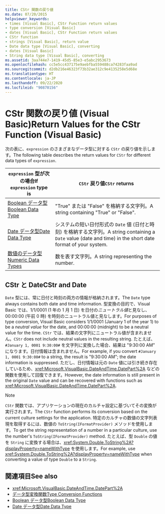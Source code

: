 ```yaml
---
title: CStr 関数の戻り値
ms.date: 07/20/2015
helpviewer_keywords:
- times [Visual Basic], CStr Function return values
- type conversion [Visual Basic]
- dates [Visual Basic], CStr Function return values
- CStr function
- strings [Visual Basic], return value
- Date data type [Visual Basic], converting
- dates [Visual Basic]
- String data type [Visual Basic], converting
ms.assetid: 3aa744e7-1419-45d5-85e3-e5abc2953673
ms.openlocfilehash: cc5e5cc437175e9aebfba559488ca74283faa9ad
ms.sourcegitcommit: d2db216e46323f73b32ae312c9e4135258e5d68e
ms.translationtype: HT
ms.contentlocale: ja-JP
ms.lasthandoff: 09/22/2020
ms.locfileid: "90870156"
---
```

# <a name="return-values-for-the-cstr-function-visual-basic"></a><span data-ttu-id="96751-102">CStr 関数の戻り値 (Visual Basic)</span><span class="sxs-lookup"><span data-stu-id="96751-102">Return Values for the CStr Function (Visual Basic)</span></span>

<span data-ttu-id="96751-103">次の表に、`expression` のさまざまなデータ型に対する `CStr` の戻り値を示します。</span><span class="sxs-lookup"><span data-stu-id="96751-103">The following table describes the return values for `CStr` for different data types of `expression`.</span></span>  
  
|<span data-ttu-id="96751-104">`expression` 型が次の場合</span><span class="sxs-lookup"><span data-stu-id="96751-104">If `expression` type is</span></span>|<span data-ttu-id="96751-105">`CStr` 戻り値</span><span class="sxs-lookup"><span data-stu-id="96751-105">`CStr` returns</span></span>|  
|-----------------------------|--------------------|  
|[<span data-ttu-id="96751-106">Boolean データ型</span><span class="sxs-lookup"><span data-stu-id="96751-106">Boolean Data Type</span></span>](../data-types/boolean-data-type.md)|<span data-ttu-id="96751-107">"True" または "False" を格納する文字列。</span><span class="sxs-lookup"><span data-stu-id="96751-107">A string containing "True" or "False".</span></span>|  
|[<span data-ttu-id="96751-108">Date データ型</span><span class="sxs-lookup"><span data-stu-id="96751-108">Date Data Type</span></span>](../data-types/date-data-type.md)|<span data-ttu-id="96751-109">システムの短い日付形式の `Date` 値 (日付と時刻) を格納する文字列。</span><span class="sxs-lookup"><span data-stu-id="96751-109">A string containing a `Date` value (date and time) in the short date format of your system.</span></span>|  
|[<span data-ttu-id="96751-110">数値のデータ型</span><span class="sxs-lookup"><span data-stu-id="96751-110">Numeric Data Types</span></span>](../../programming-guide/language-features/data-types/numeric-data-types.md)|<span data-ttu-id="96751-111">数を表す文字列。</span><span class="sxs-lookup"><span data-stu-id="96751-111">A string representing the number.</span></span>|  
  
## <a name="cstr-and-date"></a><span data-ttu-id="96751-112">CStr と Date</span><span class="sxs-lookup"><span data-stu-id="96751-112">CStr and Date</span></span>  

 <span data-ttu-id="96751-113">`Date` 型には、常に日付と時刻の両方の情報が格納されます。</span><span class="sxs-lookup"><span data-stu-id="96751-113">The `Date` type always contains both date and time information.</span></span> <span data-ttu-id="96751-114">型変換の目的で、Visual Basic では、1/1/0001 (1 年の 1 月 1 日) を日付の*ニュートラル値*と見なし、00:00:00 (午前 0 時) を時刻のニュートラル値と見なします。</span><span class="sxs-lookup"><span data-stu-id="96751-114">For purposes of type conversion, Visual Basic considers 1/1/0001 (January 1 of the year 1) to be a *neutral value* for the date, and 00:00:00 (midnight) to be a neutral value for the time.</span></span> <span data-ttu-id="96751-115">`CStr` では、結果の文字列にニュートラル値が含まれません。</span><span class="sxs-lookup"><span data-stu-id="96751-115">`CStr` does not include neutral values in the resulting string.</span></span> <span data-ttu-id="96751-116">たとえば、`#January 1, 0001 9:30:00#` を文字列に変換した場合、結果は "9:30:00 AM" になります。日付情報は含まれません。</span><span class="sxs-lookup"><span data-stu-id="96751-116">For example, if you convert `#January 1, 0001 9:30:00#` to a string, the result is "9:30:00 AM"; the date information is suppressed.</span></span> <span data-ttu-id="96751-117">ただし、日付情報は元の `Date` 値には引き続き存在しているため、<xref:Microsoft.VisualBasic.DateAndTime.DatePart%2A> などの関数を使用して回復できます。</span><span class="sxs-lookup"><span data-stu-id="96751-117">However, the date information is still present in the original `Date` value and can be recovered with functions such as <xref:Microsoft.VisualBasic.DateAndTime.DatePart%2A>.</span></span>  
  
> [!NOTE]
> <span data-ttu-id="96751-118">`CStr` 関数では、アプリケーションの現在のカルチャ設定に基づいてその変換が実行されます。</span><span class="sxs-lookup"><span data-stu-id="96751-118">The `CStr` function performs its conversion based on the current culture settings for the application.</span></span> <span data-ttu-id="96751-119">特定のカルチャの数値の文字列表現を取得するには、数値の `ToString(IFormatProvider)` メソッドを使用します。</span><span class="sxs-lookup"><span data-stu-id="96751-119">To get the string representation of a number in a particular culture, use the number's `ToString(IFormatProvider)` method.</span></span> <span data-ttu-id="96751-120">たとえば、型 `Double` の値を `String` に変換する場合は、<xref:System.Double.ToString%2A?displayProperty=nameWithType> を使用します。</span><span class="sxs-lookup"><span data-stu-id="96751-120">For example, use <xref:System.Double.ToString%2A?displayProperty=nameWithType> when converting a value of type `Double` to a `String`.</span></span>  
  
## <a name="see-also"></a><span data-ttu-id="96751-121">関連項目</span><span class="sxs-lookup"><span data-stu-id="96751-121">See also</span></span>

- <xref:Microsoft.VisualBasic.DateAndTime.DatePart%2A>
- [<span data-ttu-id="96751-122">データ型変換関数</span><span class="sxs-lookup"><span data-stu-id="96751-122">Type Conversion Functions</span></span>](type-conversion-functions.md)
- [<span data-ttu-id="96751-123">Boolean データ型</span><span class="sxs-lookup"><span data-stu-id="96751-123">Boolean Data Type</span></span>](../data-types/boolean-data-type.md)
- [<span data-ttu-id="96751-124">Date データ型</span><span class="sxs-lookup"><span data-stu-id="96751-124">Date Data Type</span></span>](../data-types/date-data-type.md)
